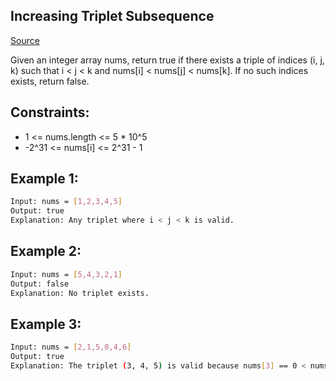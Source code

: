 ## Increasing Triplet Subsequence
[Source](https://leetcode.com/problems/increasing-triplet-subsequence)

Given an integer array nums, return true if there exists a triple of indices (i, j, k) such that i < j < k and nums[i] < nums[j] < nums[k]. If no such indices exists, return false.

## Constraints:

 - 1 <= nums.length <= 5 * 10^5
 - -2^31 <= nums[i] <= 2^31 - 1

## Example 1:
```sh
Input: nums = [1,2,3,4,5]
Output: true
Explanation: Any triplet where i < j < k is valid.

```

## Example 2:
```sh
Input: nums = [5,4,3,2,1]
Output: false
Explanation: No triplet exists.
```

## Example 3:
```sh
Input: nums = [2,1,5,0,4,6]
Output: true
Explanation: The triplet (3, 4, 5) is valid because nums[3] == 0 < nums[4] == 4 < nums[5] == 6.
```